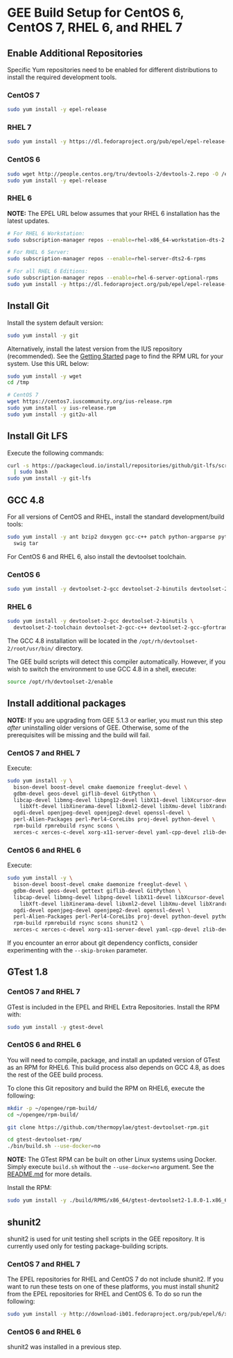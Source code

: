 # GEE Build Setup for CentOS 6, CentOS 7, RHEL 6, and RHEL 7

## Enable Additional Repositories

Specific Yum repositories need to be enabled for different distributions to
install the required development tools.

### CentOS 7

```bash
sudo yum install -y epel-release
```

### RHEL 7

```bash
sudo yum install -y https://dl.fedoraproject.org/pub/epel/epel-release-latest-7.noarch.rpm
```

### CentOS 6

```bash
sudo wget http://people.centos.org/tru/devtools-2/devtools-2.repo -O /etc/yum.repos.d/devtools-2.repo
sudo yum install -y epel-release
```

### RHEL 6

__NOTE:__ The EPEL URL below assumes that your RHEL 6 installation has
the latest updates.

```bash
# For RHEL 6 Workstation:
sudo subscription-manager repos --enable=rhel-x86_64-workstation-dts-2

# For RHEL 6 Server:
sudo subscription-manager repos --enable=rhel-server-dts2-6-rpms

# For all RHEL 6 Editions:
sudo subscription-manager repos --enable=rhel-6-server-optional-rpms
sudo yum install -y https://dl.fedoraproject.org/pub/epel/epel-release-latest-6.noarch.rpm
```

## Install Git

Install the system default version:

```bash
sudo yum install -y git
```

Alternatively, install the latest version from the IUS repository (recommended).
See the [Getting Started](https://ius.io/GettingStarted/) page to find the RPM
URL for your system. Use this URL below:

```bash
sudo yum install -y wget
cd /tmp

# CentOS 7
wget https://centos7.iuscommunity.org/ius-release.rpm
sudo yum install -y ius-release.rpm
sudo yum install -y git2u-all
```

## Install Git LFS

Execute the following commands:

```bash
curl -s https://packagecloud.io/install/repositories/github/git-lfs/script.rpm.sh \
  | sudo bash
sudo yum install -y git-lfs
```

## GCC 4.8

For all versions of CentOS and RHEL, install the standard development/build tools:

```bash
sudo yum install -y ant bzip2 doxygen gcc-c++ patch python-argparse python-setuptools \
  swig tar
```

For CentOS 6 and RHEL 6, also install the devtoolset toolchain.

### CentOS 6

```bash
sudo yum install -y devtoolset-2-gcc devtoolset-2-binutils devtoolset-2-toolchain devtoolset-2-gcc-gfortran
```

### RHEL 6

```bash
sudo yum install -y devtoolset-2-gcc devtoolset-2-binutils \
  devtoolset-2-toolchain devtoolset-2-gcc-c++ devtoolset-2-gcc-gfortran
```

The GCC 4.8 installation will be located in the `/opt/rh/devtoolset-2/root/usr/bin/` directory.

The GEE build scripts will detect this compiler automatically. However, if you
wish to switch the environment to use GCC 4.8 in a shell, execute:

```bash
source /opt/rh/devtoolset-2/enable
```

## Install additional packages

__NOTE:__ If you are upgrading from GEE 5.1.3 or earlier, you must run this step
_after_ uninstalling older versions of GEE. Otherwise, some of the
prerequisites will be missing and the build will fail.

### CentOS 7 and RHEL 7

Execute:

```bash
sudo yum install -y \
  bison-devel boost-devel cmake daemonize freeglut-devel \
  gdbm-devel geos-devel giflib-devel GitPython \
  libcap-devel libmng-devel libpng12-devel libX11-devel libXcursor-devel \
    libXft-devel libXinerama-devel libxml2-devel libXmu-devel libXrandr-devel \
  ogdi-devel openjpeg-devel openjpeg2-devel openssl-devel \
  perl-Alien-Packages perl-Perl4-CoreLibs proj-devel python-devel \
  rpm-build rpmrebuild rsync scons \
  xerces-c xerces-c-devel xorg-x11-server-devel yaml-cpp-devel zlib-devel
```

### CentOS 6 and RHEL 6
Execute:

```bash
sudo yum install -y \
  bison-devel boost-devel cmake daemonize freeglut-devel \
  gdbm-devel geos-devel gettext giflib-devel GitPython \
  libcap-devel libmng-devel libpng-devel libX11-devel libXcursor-devel \
    libXft-devel libXinerama-devel libxml2-devel libXmu-devel libXrandr-devel \
  ogdi-devel openjpeg-devel openjpeg2-devel openssl-devel \
  perl-Alien-Packages perl-Perl4-CoreLibs proj-devel python-devel python-unittest2 \
  rpm-build rpmrebuild rsync scons shunit2 \
  xerces-c xerces-c-devel xorg-x11-server-devel yaml-cpp-devel zlib-devel
```

If you encounter an error about git dependency conflicts, consider 
experimenting with the `--skip-broken` parameter.

## GTest 1.8

### CentOS 7 and RHEL 7

GTest is included in the EPEL and RHEL Extra Repositories. Install the RPM with:

```bash
sudo yum install -y gtest-devel
```

### CentOS 6 and RHEL 6

You will need to compile, package, and install an updated version of GTest as an
RPM for RHEL6. This build process also depends on GCC 4.8, as does
the rest of the GEE build process.

To clone this Git repository and build the RPM on RHEL6, execute the following:

```bash
mkdir -p ~/opengee/rpm-build/
cd ~/opengee/rpm-build/

git clone https://github.com/thermopylae/gtest-devtoolset-rpm.git

cd gtest-devtoolset-rpm/
./bin/build.sh --use-docker=no
```

__NOTE:__ The GTest RPM can be built on other Linux systems using Docker. Simply
execute `build.sh` without the `--use-docker=no` argument. See the [README.md](https://github.com/thermopylae/gtest-devtoolset-rpm) for more details.

Install the RPM:

```bash
sudo yum install -y ./build/RPMS/x86_64/gtest-devtoolset2-1.8.0-1.x86_64.rpm
```
## shunit2

shunit2 is used for unit testing shell scripts in the GEE repository.
It is currently used only for testing package-building scripts.

### CentOS 7 and RHEL 7

The EPEL repositories for RHEL and CentOS 7 do not include shunit2.
If you want to run these tests on one of these platforms, you must install
shunit2 from the EPEL repositories for RHEL and CentOS 6.
To do so run the following:

```bash
sudo yum install -y http://download-ib01.fedoraproject.org/pub/epel/6/x86_64/Packages/s/shunit2-2.1.6-3.el6.noarch.rpm
```

### CentOS 6 and RHEL 6

shunit2 was installed in a previous step.
